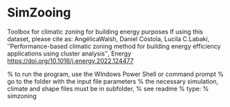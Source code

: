 # SimZooing
Toolbox for climatic zoning for building energy purposes
If using this dataset, please cite as:
AngélicaWalsh, Daniel Cóstola, Lucila C.Labaki, ʺPerformance-based climatic zoning method for building energy efficiency applications using cluster analysisʺ, Energy https://doi.org/10.1016/j.energy.2022.124477

% to run the program, use the WIndows Power Shell or command prompt
% go to the folder with the input file parameters
% the necessary simulation, climate and shape files must be in subfolder,
% see readme
% type: 
%           simzoning <name of the file.zon>
